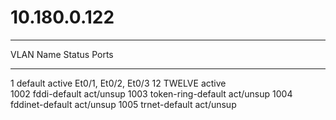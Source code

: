# 10.180.0.122
------------------------
VLAN Name                             Status    Ports
---- -------------------------------- --------- -------------------------------
1    default                          active    Et0/1, Et0/2, Et0/3
12   TWELVE                           active    
1002 fddi-default                     act/unsup 
1003 token-ring-default               act/unsup 
1004 fddinet-default                  act/unsup 
1005 trnet-default                    act/unsup